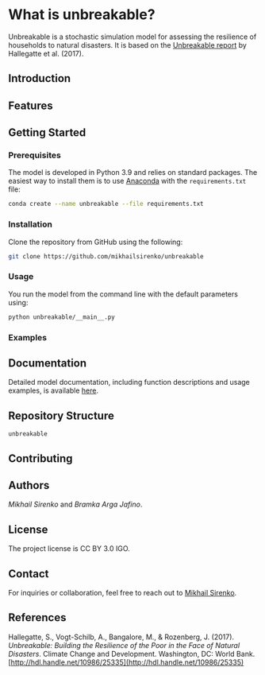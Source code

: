 # What is unbreakable?
Unbreakable is a stochastic simulation model for assessing the resilience of households to natural disasters. It is based on the [Unbreakable report](http://hdl.handle.net/10986/25335) by Hallegatte et al. (2017).

## Introduction

## Features

## Getting Started

### Prerequisites
The model is developed in Python 3.9 and relies on standard packages. The easiest way to install them is to use [Anaconda](https://www.anaconda.com/products/individual) with the `requirements.txt` file:
```bash
conda create --name unbreakable --file requirements.txt
```

### Installation
Clone the repository from GitHub using the following:
```bash
git clone https://github.com/mikhailsirenko/unbreakable
```

### Usage
You run the model from the command line with the default parameters using:
```bash
python unbreakable/__main__.py
```

### Examples

## Documentation
Detailed model documentation, including function descriptions and usage examples, is available [here](https://mikhailsirenko.github.io/unbreakable/src.html).

## Repository Structure
```
unbreakable

```

## Contributing

## Authors
*Mikhail Sirenko* and *Bramka Arga Jafino*.

## License
The project license is CC BY 3.0 IGO.

## Contact
For inquiries or collaboration, feel free to reach out to [Mikhail Sirenko](https://twitter.com/mikhailsirenko).

## References
Hallegatte, S., Vogt-Schilb, A., Bangalore, M., & Rozenberg, J. (2017). *Unbreakable: Building the Resilience of the Poor in the Face of Natural Disasters*. Climate Change and Development. Washington, DC: World Bank. [http://hdl.handle.net/10986/25335](http://hdl.handle.net/10986/25335)
